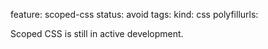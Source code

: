 feature: scoped-css
status: avoid
tags: 
kind: css
polyfillurls:

Scoped CSS is still in active development. 
